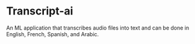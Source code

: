 # Transcript-ai
An ML application that transcribes audio files into text and can be done in English, French, Spanish, and Arabic.
